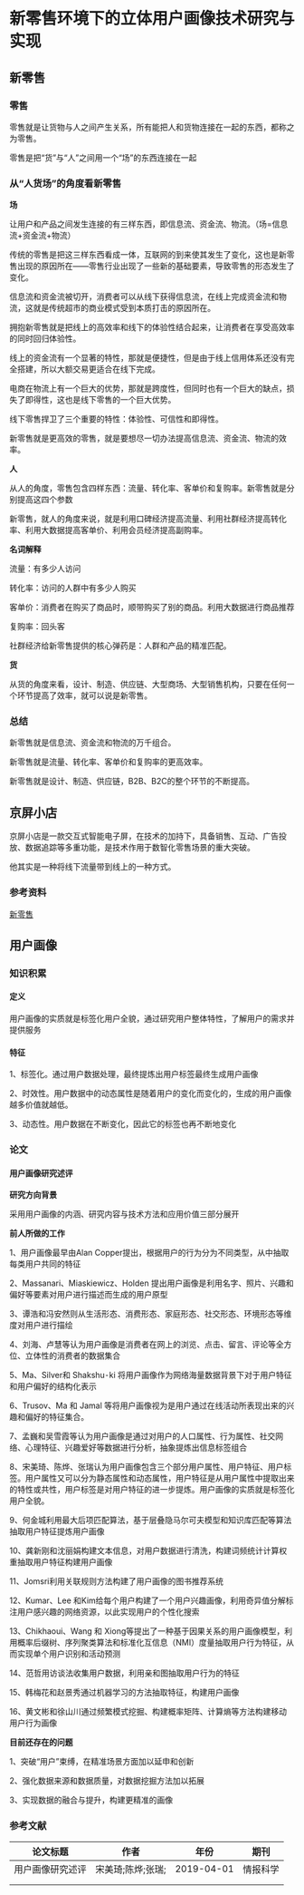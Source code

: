 # 新零售环境下的立体用户画像技术研究与实现

## 新零售

### 零售

零售就是让货物与人之间产生关系，所有能把人和货物连接在一起的东西，都称之为零售。

零售是把“货”与“人”之间用一个“场”的东西连接在一起

### 从“人货场”的角度看新零售

**场**

让用户和产品之间发生连接的有三样东西，即信息流、资金流、物流。（场=信息流+资金流+物流）

传统的零售是把这三样东西看成一体，互联网的到来使其发生了变化，这也是新零售出现的原因所在——零售行业出现了一些新的基础要素，导致零售的形态发生了变化。

信息流和资金流被切开，消费者可以从线下获得信息流，在线上完成资金流和物流，这就是传统超市的商业模式受到本质打击的原因所在。

拥抱新零售就是把线上的高效率和线下的体验性结合起来，让消费者在享受高效率的同时回归体验性。

线上的资金流有一个显著的特性，那就是便捷性，但是由于线上信用体系还没有完全搭建，所以大额交易更适合在线下完成。

电商在物流上有一个巨大的优势，那就是跨度性，但同时也有一个巨大的缺点，损失了即得性，这也是线下零售的一个巨大优势。

线下零售捍卫了三个重要的特性：体验性、可信性和即得性。

新零售就是更高效的零售，就是要想尽一切办法提高信息流、资金流、物流的效率。



**人**

从人的角度，零售包含四样东西：流量、转化率、客单价和复购率。新零售就是分别提高这四个参数

新零售，就人的角度来说，就是利用口碑经济提高流量、利用社群经济提高转化率、利用大数据提高客单价、利用会员经济提高副购率。

**名词解释**

流量：有多少人访问

转化率：访问的人群中有多少人购买

客单价：消费者在购买了商品时，顺带购买了别的商品。利用大数据进行商品推荐

复购率：回头客

社群经济给新零售提供的核心弹药是：人群和产品的精准匹配。



**货**

从货的角度来看，设计、制造、供应链、大型商场、大型销售机构，只要在任何一个环节提高了效率，就可以说是新零售。

### 总结

新零售就是信息流、资金流和物流的万千组合。

新零售就是流量、转化率、客单价和复购率的更高效率。

新零售就是设计、制造、供应链，B2B、B2C的整个环节的不断提高。



## 京屏小店

京屏小店是一款交互式智能电子屏，在技术的加持下，具备销售、互动、广告投放、数据追踪等多重功能，是技术作用于数智化零售场景的重大突破。

他其实是一种将线下流量带到线上的一种方式。



### 参考资料

[新零售](https://mp.weixin.qq.com/s/YxAOWmhO52HOqaf-PY5j_A)



## 用户画像

### 知识积累

#### 定义

用户画像的实质就是标签化用户全貌，通过研究用户整体特性，了解用户的需求并提供服务

#### 特征

1、标签化。通过用户数据处理，最终提炼出用户标签最终生成用户画像

2、时效性。用户数据中的动态属性是随着用户的变化而变化的，生成的用户画像越多价值就越低。

3、动态性。用户数据在不断变化，因此它的标签也再不断地变化

### 论文

#### 用户画像研究述评

**研究方向背景**

采用用户画像的内涵、研究内容与技术方法和应用价值三部分展开

**前人所做的工作**

1、用户画像最早由Alan Copper提出，根据用户的行为分为不同类型，从中抽取每类用户共同的特征

2、Massanari、Miaskiewicz、Holden 提出用户画像是利用名字、照片、兴趣和偏好等要素对用户进行描述而生成的用户原型

3、谭浩和冯安然则从生活形态、消费形态、家庭形态、社交形态、环境形态等维度对用户进行描绘

4、刘海、卢慧等认为用户画像是消费者在网上的浏览、点击、留言、评论等全方位、立体性的消费者的数据集合

5、Ma、Silver和 Shakshu⁃ki 将用户画像作为网络海量数据背景下对于用户特征和用户偏好的结构化表示

6、Trusov、Ma 和 Jamal 等将用户画像视为是用户通过在线活动所表现出来的兴趣和偏好的特征集合。

7、孟巍和吴雪霞等认为用户画像是通过对用户的人口属性、行为属性、社交网络、心理特征、兴趣爱好等数据进行分析，抽象提炼出信息标签组合

8、宋美琦、陈烨、张瑞认为用户画像包含三个部分用户属性、用户特征、用户标签。用户属性又可以分为静态属性和动态属性，用户特征是从用户属性中提取出来的特性或共性，用户标签是对用户特征的进一步提炼。用户画像的实质就是标签化用户全貌。

9、何金城利用最大后项匹配算法，基于层叠隐马尔可夫模型和知识库匹配等算法抽取用户特征提炼用户画像

10、龚新刚和沈丽娟构建文本信息，对用户数据进行清洗，构建词频统计计算权重抽取用户特征构建用户画像

11、Jomsri利用关联规则方法构建了用户画像的图书推荐系统

12、Kumar、Lee 和Kim给每个用户构建了一个用户兴趣画像，利用奇异值分解标注用户感兴趣的网络资源，以此实现用户的个性化搜索

13、Chikhaoui、Wang 和 Xiong等提出了一种基于因果关系的用户画像模型，利用概率后缀树、序列聚类算法和标准化互信息（NMI）度量抽取用户行为特征，从而实现单个用户识别和活动预测

14、范哲用访谈法收集用户数据，利用亲和图抽取用户行为的特征

15、韩梅花和赵景秀通过机器学习的方法抽取特征，构建用户画像

16、黄文彬和徐山川通过频繁模式挖掘、构建概率矩阵、计算熵等方法构建移动用户行为画像



**目前还存在的问题**

1、突破“用户”束缚，在精准场景方面加以延申和创新

2、强化数据来源和数据质量，对数据挖掘方法加以拓展

3、实现数据的融合与提升，构建更精准的画像



### 参考文献

| 论文标题         | 作者              | 年份       | 期刊     |
| ---------------- | ----------------- | ---------- | -------- |
| 用户画像研究述评 | 宋美琦;陈烨;张瑞; | 2019-04-01 | 情报科学 |
|                  |                   |            |          |
|                  |                   |            |          |

